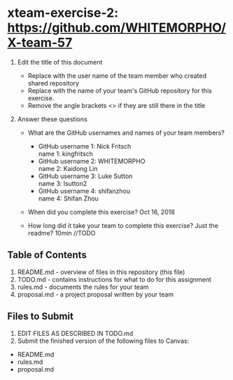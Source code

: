 # xteam-exercise-2: https://github.com/WHITEMORPHO/X-team-57

1. Edit the title of this document
   * Replace <UserName> with the user name of the team member who created shared repository
   * Replace <GitHubRepositoryName> with the name of your team's GitHub repository for this exercise.
   * Remove the angle brackets <> if they are still there in the title

2. Answer these questions
   * What are the GitHub usernames and names of your team members?
       * GitHub username 1: Nick Fritsch      
       name 1: kingfritsch
       * GitHub username 2: WHITEMORPHO       
       name 2: Kaidong Lin
       * GitHub username 3: Luke Sutton      
       name 3: lsutton2
       * GitHub username 4: shifanzhou        
       name 4: Shifan Zhou
 
   * When did you complete this exercise? 
        Oct 16, 2018
    
   * How long did it take your team to complete this exercise? 
       Just the readme? 10min //TODO
## Table of Contents

1. README.md - overview of files in this repository (this file)
2. TODO.md - contains instructions for what to do for this assignment
3. rules.md - documents the rules for your team
4. proposal.md - a project proposal written by your team

## Files to Submit

1. EDIT FILES AS DESCRIBED IN TODO.md
2. Submit the finished version of the following files to Canvas:

* README.md
* rules.md
* proposal.md

